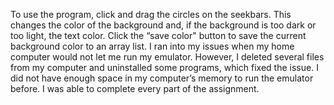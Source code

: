 To use the program, click and drag the circles on the seekbars. This changes the color of the background and, if the background is too dark or too light, the text color. Click the “save color" button to save the current background color to an array list.
I ran into my issues when my home computer would not let me run my emulator. However, I deleted several files from my computer and uninstalled some programs, which fixed the issue. I did not have enough space in my computer’s memory to run the emulator before. I was able to complete every part of the assignment.
